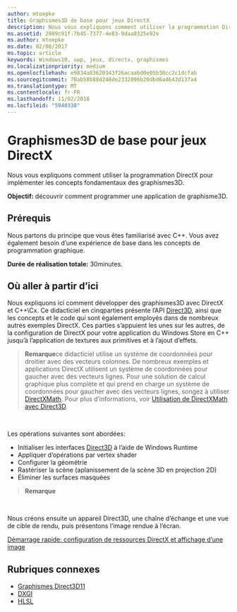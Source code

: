 ```yaml
---
author: mtoepke
title: Graphismes3D de base pour jeux DirectX
description: Nous vous expliquons comment utiliser la programmation DirectX pour implémenter les concepts fondamentaux des graphismes3D.
ms.assetid: 2989c91f-7b45-7377-4e83-9daa0325e92e
ms.author: mtoepke
ms.date: 02/08/2017
ms.topic: article
keywords: Windows10, uwp, jeux, directx, graphismes
ms.localizationpriority: medium
ms.openlocfilehash: e9834a83620343f26acaabd0e05b30cc2c1dcfab
ms.sourcegitcommit: 70ab58b88d248de2332096b20dbd6a4643d137a4
ms.translationtype: MT
ms.contentlocale: fr-FR
ms.lasthandoff: 11/02/2018
ms.locfileid: "5940338"
---
```

# <a name="basic-3d-graphics-for-directx-games"></a>Graphismes3D de base pour jeux DirectX



Nous vous expliquons comment utiliser la programmation DirectX pour implémenter les concepts fondamentaux des graphismes3D.

**Objectif:** découvrir comment programmer une application de graphisme3D.

## <a name="prerequisites"></a>Prérequis


Nous partons du principe que vous êtes familiarisé avec C++. Vous avez également besoin d’une expérience de base dans les concepts de programmation graphique.

**Durée de réalisation totale:** 30minutes.

## <a name="where-to-go-from-here"></a>Où aller à partir d’ici


Nous expliquons ici comment développer des graphismes3D avec DirectX et C++\\Cx. Ce didacticiel en cinqparties présente l’API [Direct3D](https://msdn.microsoft.com/library/windows/desktop/hh309466), ainsi que les concepts et le code qui sont également employés dans de nombreux autres exemples DirectX. Ces parties s’appuient les unes sur les autres, de la configuration de DirectX pour votre application du Windows Store en C++ jusqu’à l’application de textures aux primitives et à l’ajout d’effets.

> **Remarque**ce didacticiel utilise un système de coordonnées pour droitier avec des vecteurs colonnes. De nombreux exemples et applications DirectX utilisent un système de coordonnées pour gaucher avec des vecteurs lignes. Pour une solution de calcul graphique plus complète et qui prend en charge un système de coordonnées pour gaucher avec des vecteurs lignes, songez à utiliser [DirectXMath](https://msdn.microsoft.com/library/windows/desktop/hh437833). Pour plus d’informations, voir [Utilisation de DirectXMath avec Direct3D](https://msdn.microsoft.com/library/windows/desktop/ff729728#Use_DXMath_with_D3D).

 

Les opérations suivantes sont abordées:

-   Initialiser les interfaces [Direct3D](https://msdn.microsoft.com/library/windows/desktop/hh309466) à l’aide de Windows Runtime
-   Appliquer d’opérations par vertex shader
-   Configurer la géométrie
-   Rastériser la scène (aplanissement de la scène 3D en projection 2D)
-   Éliminer les surfaces masquées

> **Remarque**  

 

Nous créons ensuite un appareil Direct3D, une chaîne d’échange et une vue de cible de rendu, puis présentons l’image rendue à l’écran.

[Démarrage rapide: configuration de ressources DirectX et affichage d’une image](setting-up-directx-resources.md)

## <a name="related-topics"></a>Rubriques connexes


* [Graphismes Direct3D11](https://msdn.microsoft.com/library/windows/desktop/ff476080)
* [DXGI](https://msdn.microsoft.com/library/windows/desktop/hh404534)
* [HLSL](https://msdn.microsoft.com/library/windows/desktop/bb509561)

 

 




